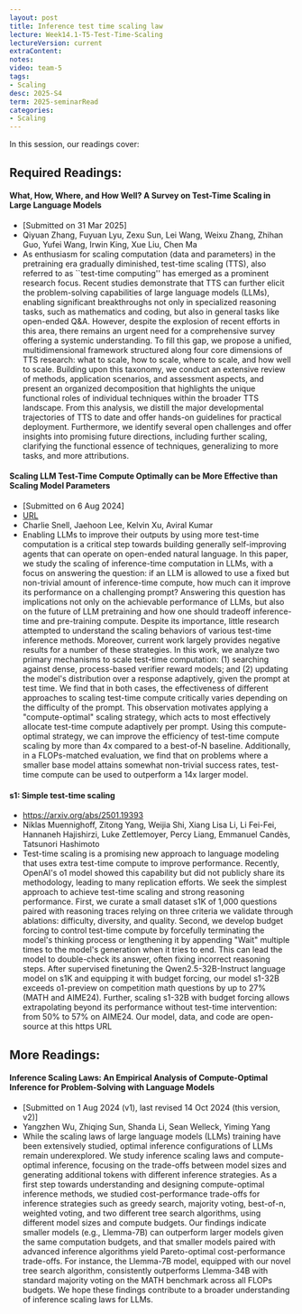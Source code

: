 ```yaml
---
layout: post
title: Inference test time scaling law 
lecture: Week14.1-T5-Test-Time-Scaling
lectureVersion: current
extraContent: 
notes: 
video: team-5
tags:
- Scaling
desc: 2025-S4
term: 2025-seminarRead
categories:
- Scaling 
---
```



In this session, our readings cover: 

## Required Readings: 

#### What, How, Where, and How Well? A Survey on Test-Time Scaling in Large Language Models
+ [Submitted on 31 Mar 2025]
+ Qiyuan Zhang, Fuyuan Lyu, Zexu Sun, Lei Wang, Weixu Zhang, Zhihan Guo, Yufei Wang, Irwin King, Xue Liu, Chen Ma
+ As enthusiasm for scaling computation (data and parameters) in the pretraining era gradually diminished, test-time scaling (TTS), also referred to as ``test-time computing'' has emerged as a prominent research focus. Recent studies demonstrate that TTS can further elicit the problem-solving capabilities of large language models (LLMs), enabling significant breakthroughs not only in specialized reasoning tasks, such as mathematics and coding, but also in general tasks like open-ended Q&A. However, despite the explosion of recent efforts in this area, there remains an urgent need for a comprehensive survey offering a systemic understanding. To fill this gap, we propose a unified, multidimensional framework structured along four core dimensions of TTS research: what to scale, how to scale, where to scale, and how well to scale. Building upon this taxonomy, we conduct an extensive review of methods, application scenarios, and assessment aspects, and present an organized decomposition that highlights the unique functional roles of individual techniques within the broader TTS landscape. From this analysis, we distill the major developmental trajectories of TTS to date and offer hands-on guidelines for practical deployment. Furthermore, we identify several open challenges and offer insights into promising future directions, including further scaling, clarifying the functional essence of techniques, generalizing to more tasks, and more attributions.

  

#### Scaling LLM Test-Time Compute Optimally can be More Effective than Scaling Model Parameters
+ [Submitted on 6 Aug 2024]
+ [URL](https://arxiv.org/abs/2408.03314?utm_source=substack&utm_medium=email)
+ Charlie Snell, Jaehoon Lee, Kelvin Xu, Aviral Kumar
+ Enabling LLMs to improve their outputs by using more test-time computation is a critical step towards building generally self-improving agents that can operate on open-ended natural language. In this paper, we study the scaling of inference-time computation in LLMs, with a focus on answering the question: if an LLM is allowed to use a fixed but non-trivial amount of inference-time compute, how much can it improve its performance on a challenging prompt? Answering this question has implications not only on the achievable performance of LLMs, but also on the future of LLM pretraining and how one should tradeoff inference-time and pre-training compute. Despite its importance, little research attempted to understand the scaling behaviors of various test-time inference methods. Moreover, current work largely provides negative results for a number of these strategies. In this work, we analyze two primary mechanisms to scale test-time computation: (1) searching against dense, process-based verifier reward models; and (2) updating the model's distribution over a response adaptively, given the prompt at test time. We find that in both cases, the effectiveness of different approaches to scaling test-time compute critically varies depending on the difficulty of the prompt. This observation motivates applying a "compute-optimal" scaling strategy, which acts to most effectively allocate test-time compute adaptively per prompt. Using this compute-optimal strategy, we can improve the efficiency of test-time compute scaling by more than 4x compared to a best-of-N baseline. Additionally, in a FLOPs-matched evaluation, we find that on problems where a smaller base model attains somewhat non-trivial success rates, test-time compute can be used to outperform a 14x larger model.



#### s1: Simple test-time scaling
+ https://arxiv.org/abs/2501.19393
+ Niklas Muennighoff, Zitong Yang, Weijia Shi, Xiang Lisa Li, Li Fei-Fei, Hannaneh Hajishirzi, Luke Zettlemoyer, Percy Liang, Emmanuel Candès, Tatsunori Hashimoto
+ Test-time scaling is a promising new approach to language modeling that uses extra test-time compute to improve performance. Recently, OpenAI's o1 model showed this capability but did not publicly share its methodology, leading to many replication efforts. We seek the simplest approach to achieve test-time scaling and strong reasoning performance. First, we curate a small dataset s1K of 1,000 questions paired with reasoning traces relying on three criteria we validate through ablations: difficulty, diversity, and quality. Second, we develop budget forcing to control test-time compute by forcefully terminating the model's thinking process or lengthening it by appending "Wait" multiple times to the model's generation when it tries to end. This can lead the model to double-check its answer, often fixing incorrect reasoning steps. After supervised finetuning the Qwen2.5-32B-Instruct language model on s1K and equipping it with budget forcing, our model s1-32B exceeds o1-preview on competition math questions by up to 27% (MATH and AIME24). Further, scaling s1-32B with budget forcing allows extrapolating beyond its performance without test-time intervention: from 50% to 57% on AIME24. Our model, data, and code are open-source at this https URL



## More Readings: 

#### Inference Scaling Laws: An Empirical Analysis of Compute-Optimal Inference for Problem-Solving with Language Models
+ [Submitted on 1 Aug 2024 (v1), last revised 14 Oct 2024 (this version, v2)]
+ Yangzhen Wu, Zhiqing Sun, Shanda Li, Sean Welleck, Yiming Yang
+ While the scaling laws of large language models (LLMs) training have been extensively studied, optimal inference configurations of LLMs remain underexplored. We study inference scaling laws and compute-optimal inference, focusing on the trade-offs between model sizes and generating additional tokens with different inference strategies. As a first step towards understanding and designing compute-optimal inference methods, we studied cost-performance trade-offs for inference strategies such as greedy search, majority voting, best-of-n, weighted voting, and two different tree search algorithms, using different model sizes and compute budgets. Our findings indicate smaller models (e.g., Llemma-7B) can outperform larger models given the same computation budgets, and that smaller models paired with advanced inference algorithms yield Pareto-optimal cost-performance trade-offs. For instance, the Llemma-7B model, equipped with our novel tree search algorithm, consistently outperforms Llemma-34B with standard majority voting on the MATH benchmark across all FLOPs budgets. We hope these findings contribute to a broader understanding of inference scaling laws for LLMs.


